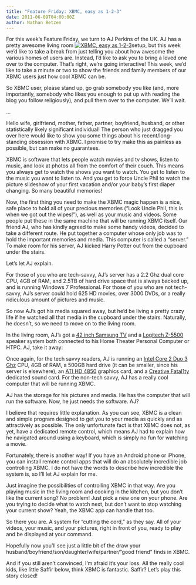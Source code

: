 ```yaml
---
title: "Feature Friday: XBMC, easy as 1-2-3"
date: 2011-06-09T04:00:00Z
author: Nathan Betzen
---
```


For this week’s Feature Friday, we turn to AJ Perkins of the UK. AJ has a pretty awesome living room [![XBMC, easy as 1-2-3](/sites/default/files/uploads/IMG_1982_5815464893_l-225x300.webp "XBMC, easy as 1-2-3")](/sites/default/files/uploads/IMG_1982_5815464893_l.webp)setup, but this week we’d like to take a break from just telling you about how awesome the various homes of users are. Instead, I’d like to ask you to bring a loved one over to the computer. That’s right, we’re going interactive! This week, we’d like to take a minute or two to show the friends and family members of our XBMC users just how cool XBMC can be.

So XBMC user, please stand up, go grab somebody you like (and, more importantly, somebody who likes you enough to put up with reading the blog you follow religiously), and pull them over to the computer. We’ll wait.

…

Hello wife, girlfriend, mother, father, partner, boyfriend, husband, or other statistically likely significant individual! The person who just dragged you over here would like to show you some things about his recent/long-standing obsession with XBMC. I promise to try make this as painless as possible, but can make no guarantees.

XBMC is software that lets people watch movies and tv shows, listen to music, and look at photos all from the comfort of their couch. This means you always get to watch the shows you want to watch. You get to listen to the music you want to listen to. And you get to force Uncle Phil to watch the picture slideshow of your first vacation and/or your baby’s first diaper changing. So many beautiful memories!

Now, the first thing you need to make the XBMC magic happen is a nice, safe place to hold all of your precious memories (“Look Uncle Phil, this is when we got out the wipes!”), as well as your music and videos. Some people put these in the same machine that will be running XBMC itself. Our friend AJ, who has kindly agreed to make some handy videos, decided to take a different route. He put together a computer whose only job was to hold the important memories and media. This computer is called a “server.” To make room for his server, AJ kicked Harry Potter out from the cupboard under the stairs.

Let’s let AJ explain.

For those of you who are tech-savvy, AJ’s server has a 2.2 Ghz dual core CPU, 4GB of RAM, and 2.5TB of hard drive space that is always backed up, and is running Windows 7 Professional. For those of you who are not tech-savvy, AJ’s server could hold 625 HD movies, over 3000 DVDs, or a really ridiculous amount of pictures and music.

So now AJ’s got his media squared away, but he’d be living a pretty crazy life if he watched all that media in the cupboard under the stairs. Naturally, he doesn’t, so we need to move on to the living room.

In the living room, AJ’s got a [42 inch Samsung TV](https://www.amazon.com/gp/product/B004N866S0/ref=as_li_ss_tl?ie=UTF8&amp;tag=thfefi02-20&amp;linkCode=as2&amp;camp=217153&amp;creative=399701&amp;creativeASIN=B004N866S0 "Samsung TV") and a [Logitech Z-5500](https://www.amazon.com/gp/product/B004M18O60/ref=as_li_ss_tl?ie=UTF8&amp;tag=thfefi02-20&amp;linkCode=as2&amp;camp=217153&amp;creative=399701&amp;creativeASIN=B004M18O60 "recently updated to Z-906") speaker system both connected to his Home Theater Personal Computer or HTPC. AJ, take it away:

Once again, for the tech savvy readers, AJ is running an [Intel Core 2 Duo 3 Ghz](https://www.amazon.com/gp/product/B00116SLYY/ref=as_li_ss_tl?ie=UTF8&amp;tag=thfefi02-20&amp;linkCode=as2&amp;camp=217153&amp;creative=399349&amp;creativeASIN=B00116SLYY "Intel Core 2 Duo") CPU, 4GB of RAM, a 500GB hard drive (it can be smaller, since his server is elsewhere), an [ATI HD 4850](https://www.amazon.com/gp/product/B003BNRFC4/ref=as_li_ss_tl?ie=UTF8&amp;tag=thfefi02-20&amp;linkCode=as2&amp;camp=217153&amp;creative=399349&amp;creativeASIN=B003BNRFC4 "ATI 4850 graphics") graphics card, and a [Creative Fatal1ty](https://www.amazon.com/gp/product/B0018EFGTM/ref=as_li_ss_tl?ie=UTF8&amp;tag=thfefi02-20&amp;linkCode=as2&amp;camp=217153&amp;creative=399349&amp;creativeASIN=B0018EFGTM "Creative Fatal1ty") dedicated sound card. For the non-tech savvy, AJ has a really cool computer that will be running XBMC.

AJ has the storage for his pictures and media. He has the computer that will run the software. Now, he just needs the software. AJ?

I believe that requires little explanation. As you can see, XBMC is a clean and simple program designed to get you to your media as quickly and as attractively as possible. The only unfortunate fact is that XBMC does not, as yet, have a dedicated remote control, which means AJ had to explain how he navigated around using a keyboard, which is simply no fun for watching a movie.

Fortunately, there is another way! If you have an Android phone or iPhone, you can install remote control apps that will do an absolutely incredible job controlling XBMC. I do not have the words to describe how incredible the system is, so I’ll let AJ explain for me.

Just imagine the possibilities of controlling XBMC in that way. Are you playing music in the living room and cooking in the kitchen, but you don’t like the current song? No problem! Just pick a new one on your phone. Are you trying to decide what to watch next, but don’t want to stop watching your current show? Yeah, the XBMC app can handle that too.

So there you are. A system for “cutting the cord,” as they say. All of your videos, your music, and your pictures, right in front of you, ready to play and be displayed at your command.

Hopefully now you’ll see just a little bit of the draw your husband/boyfriend/son/daughter/wife/partner/”good friend” finds in XBMC.

And if you still aren’t convinced, I’m afraid it’s your loss. All the really cool kids, like little Saffir below, think XBMC is fantastic. Saffir? Let’s play this story closed!
